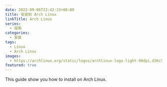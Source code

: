 ```yaml
---
date: 2022-09-06T22:42:23+08:00
title: 安装到 Arch Linux
linkTitle: Arch Linux
series:
  - 指南
categories:
  - 安装
tags:
  - Linux
  - Arch Linux
images:
  - https://archlinux.org/static/logos/archlinux-logo-light-90dpi.d36c53534a2b.png
featured: true
---
```


This guide show you how to install on Arch Linux.
